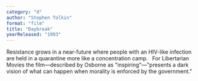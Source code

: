 ```yaml
---
category: "d"
author: "Stephen Tolkin"
format: "film"
title: "Daybreak"
yearReleased: "1993"
---
```

Resistance grows in a near-future where people with an HIV-like infection are held in a quarantine more like a concentration camp.
 
For Libertarian Movies the film—described by	Osborne as "inspiring"—"presents a dark vision of what can happen when morality is enforced by the government."
